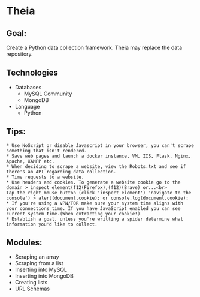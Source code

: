 # Theia
## Goal: 
Create a Python data collection framework. Theia may replace the data repository.
## Technologies
* Databases
    * MySQL Community 
    * MongoDB
* Language
    * Python
## Tips:
    * Use NoScript or disable Javascript in your browser, you can't scrape something that isn't rendered.
    * Save web pages and launch a docker instance, VM, IIS, Flask, Nginx, Apache, XAMPP etc.
    * When deciding to scrape a website, view the Robots.txt and see if there's an API regarding data collection.
    * Time requests to a website.
    * Use headers and cookies. To generate a website cookie go to the domain > inspect element(f12(Firefox),(f12)(Brave) or...<br>
    Tap the right mouse button (click 'inspect element') 'navigate to the console') > alert(document.cookie); or console.log(document.cookie);
    * If you're using a VPN/TOR make sure your system time aligns with your connections time. If you have JavaScript enabled you can see current system time.(When extracting your cookie!)
    * Establish a goal, unless you're writting a spider determine what information you'd like to collect.  
## Modules:
* Scraping an array
* Scraping from a list
* Inserting into MySQL
* Inserting into MongoDB
* Creating lists
* URL Schemas

